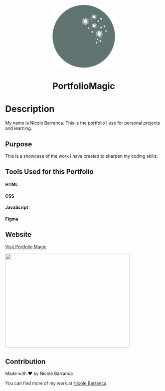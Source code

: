 <p align="center">
  <a href="https://github.com/NicoleBarranca/PortfolioMagic" rel="noopener">
 <img width=200px height=200px src="./assets/images/PM-Logo.jpg" alt="Project logo"></a>
</p>



<h1 align="center">PortfolioMagic</h1>

# Description
My name is Nicole Barranca. This is the portfolio I use for personal projects and learning.

## Purpose
This is a showcase of the work I have created to sharpen my coding skills.


## Tools Used for this Portfolio

#### HTML
#### CSS
#### JavaScript
#### Figma

## Website

<a href="https://nicolebarranca.github.io/PortfolioMagic/">Visit Portfolio Magic</a>

<img src="./assets/images/port.png" width="400px" height="300px">


## Contribution
Made with ❤️ by Nicole Barranca

You can find more of my work at [Nicole Barranca](https://github.com/NicoleBarranca).













